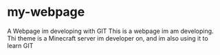 # my-webpage
A Webpage im developing with GIT
This is a webpage im am developing. Thi theme is a Minecraft server im developer on, and im also using it to learn GIT
